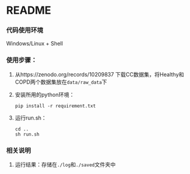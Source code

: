 # README

### 代码使用环境

Windows/Linux + Shell

### 使用步骤：

1. 从https://zenodo.org/records/10209837 下载CC数据集，将Healthy和COPD两个数据集放在`data/raw_data`下

2. 安装所用的python环境：

   ```shell
   pip install -r requirement.txt
   ```

3. 运行run.sh：

   ```shell
   cd ..
   sh run.sh
   ```

### 相关说明

1. 运行结果：存储在`./log`和`./saved`文件夹中


